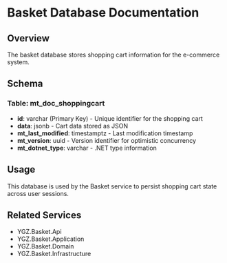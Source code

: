 # Basket Database Documentation

## Overview

The basket database stores shopping cart information for the e-commerce system.

## Schema

### Table: mt_doc_shoppingcart

- **id**: varchar (Primary Key) - Unique identifier for the shopping cart
- **data**: jsonb - Cart data stored as JSON
- **mt_last_modified**: timestamptz - Last modification timestamp
- **mt_version**: uuid - Version identifier for optimistic concurrency
- **mt_dotnet_type**: varchar - .NET type information

## Usage

This database is used by the Basket service to persist shopping cart state across user sessions.

## Related Services

- YGZ.Basket.Api
- YGZ.Basket.Application
- YGZ.Basket.Domain
- YGZ.Basket.Infrastructure
